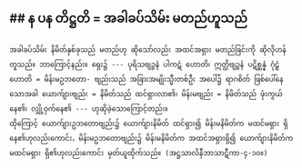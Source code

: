 ## ## န ပန တိဋ္ဌတိ = အခါခပ်သိမ်း မတည်ဟူသည်

    အခါခပ်သိမ်း နိမိတ်နှစ်ခုသည် မတည်ဟု ဆိုသော်လည်း အထင်အရှား မတည်ခြင်းကို ဆိုလိုဟန်တူသည်။ ဘာကြောင့်နည်း။ ရှေး၌ --- ပုရိသဗျဉ္ဇနံ ပါကဋံ ဟောတိ၊ ဣတ္ထိဗျဉ္ဇနံ ပဋိစ္ဆန္နံ ဂုံဠှံ ဟောတိ = မိန်းမဥဘတော- ဗျည်းသည် အခြားအမျိုးသ္မီးတစ်ဦး အပေါ်၌ ရာဂစိတ် ဖြစ်ပေါ်နေသောအခါ ယောက်ျားဗျည်း = နိမိတ်သည် ထင်ရှားလာ၏၊ မိန်းမဗျည်း = နိမိတ်သည် ဖုံးကွယ်နေ၏၊ လျှို့ဝှက်နေ၏ --- ဟုဆိုခဲ့သောကြောင့်တည်း။ 
    ထိုကြောင့် ယောက်ျားဥဘတောဗျည်း၌ ယောက်ျားနိမိတ် ထင်ရှား၍ မိန်းမနိမိတ်က မထင်မရှား ရှိနေ၏ဟုလည်းကောင်း，မိန်းမဥဘတောဗျည်း၌ မိန်းမနိမိတ်က အထင်အရှားရှိ၍ ယောက်ျားနိမိတ်က မထင်မရှား ရှိ၏ဟုလည်းကောင်း မှတ်ယူထိုက်သည်။ (အဋ္ဌသာလိနီဘာသာဋီကာ-၄-၁၀။)